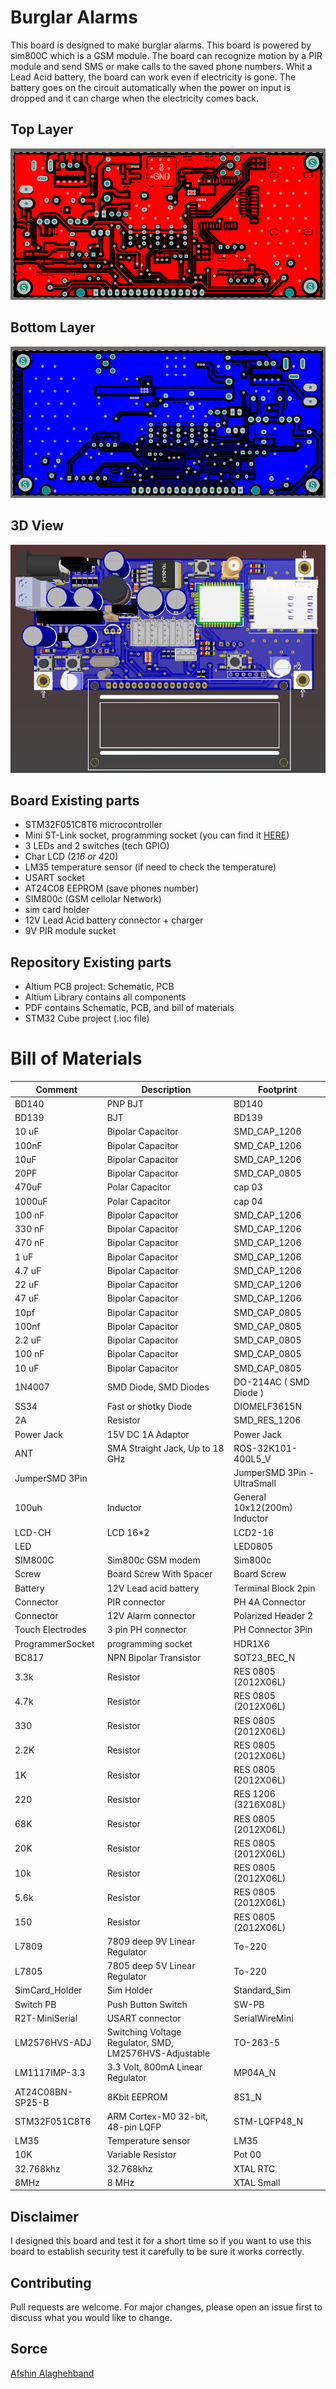 # Burglar Alarms

This board is designed to make burglar alarms. This board is powered by sim800C which is a GSM module. The board can recognize motion by a PIR module and send SMS or make calls to the saved phone numbers. Whit a Lead Acid battery, the board can work even if electricity is gone. The battery goes on the circuit automatically when the power on input is dropped and it can charge when the electricity comes back. 

## Top Layer
![top layer]( image/top.png "Top layer")

## Bottom Layer
![top layer]( image/bottom.png "Bottom layer")

## 3D View
![3D View]( image/3D.png "3D View")

## Board Existing parts

- STM32F051C8T6 microcontroller
- Mini ST-Link socket, programming socket (you can find it [HERE](https://github.com/AfshinAlaghehband/PCB-Designe/tree/main/ST-Link%20Mini))
- 3 LEDs and 2 switches (tech GPIO)
- Char LCD (2*16 or 4*20)
- LM35 temperature sensor (if need to check the temperature)
- USART socket
- AT24C08 EEPROM (save phones number)
- SIM800c (GSM cellolar Network) 
- sim card holder
- 12V Lead Acid battery connector + charger
- 9V PIR module sucket 

## Repository Existing parts
- Altium PCB project: Schematic, PCB 
- Altium Library contains all components  
- PDF contains Schematic, PCB, and bill of materials 
- STM32 Cube project (.ioc file)


# Bill of Materials 

|Comment|Description|Footprint|
|---|---|-|
BD140|PNP BJT|BD140
BD139|BJT|BD139
10 uF|Bipolar Capacitor|SMD_CAP_1206
100nF|Bipolar Capacitor|SMD_CAP_1206
10uF|Bipolar Capacitor|SMD_CAP_1206
20PF|Bipolar Capacitor|SMD_CAP_0805
470uF|Polar Capacitor|cap 03
1000uF|Polar Capacitor|cap 04
100 nF|Bipolar Capacitor|SMD_CAP_1206
330 nF|Bipolar Capacitor|SMD_CAP_1206
470 nF|Bipolar Capacitor|SMD_CAP_1206
1 uF|Bipolar Capacitor|SMD_CAP_1206
4.7 uF|Bipolar Capacitor|SMD_CAP_1206
22 uF|Bipolar Capacitor|SMD_CAP_1206
47 uF|Bipolar Capacitor|SMD_CAP_1206
10pf|Bipolar Capacitor|SMD_CAP_0805
100nf|Bipolar Capacitor|SMD_CAP_0805
2.2 uF|Bipolar Capacitor|SMD_CAP_0805
100 nF|Bipolar Capacitor|SMD_CAP_0805
10 uF|Bipolar Capacitor|SMD_CAP_0805
1N4007|SMD Diode, SMD Diodes|DO-214AC ( SMD Diode )
SS34|Fast or shotky Diode|DIOMELF3615N
2A|Resistor|SMD_RES_1206
Power Jack|15V DC 1A Adaptor|Power Jack
ANT|SMA Straight Jack, Up to 18 GHz|ROS-32K101-400L5_V
JumperSMD 3Pin||JumperSMD 3Pin - UltraSmall
100uh|Inductor|General 10x12(200m) Inductor
LCD-CH|LCD 16*2|LCD2-16
LED||LED0805
SIM800C|Sim800c GSM modem|Sim800c
Screw|Board Screw With Spacer|Board Screw
Battery|12V Lead acid battery|Terminal Block 2pin
Connector|PIR connector|PH 4A Connector
Connector|12V Alarm connector|Polarized Header 2
Touch Electrodes|3 pin PH connector|PH Connector 3Pin
ProgrammerSocket|programming socket|HDR1X6
BC817|NPN Bipolar Transistor|SOT23_BEC_N
3.3k|Resistor|RES 0805 (2012X06L)
4.7k|Resistor|RES 0805 (2012X06L)
330|Resistor|RES 0805 (2012X06L)
2.2K|Resistor|RES 0805 (2012X06L)
1K|Resistor|RES 0805 (2012X06L)
220|Resistor|RES 1206 (3216X08L)
68K|Resistor|RES 0805 (2012X06L)
20K|Resistor|RES 0805 (2012X06L)
10k|Resistor|RES 0805 (2012X06L)
5.6k|Resistor|RES 0805 (2012X06L)
150|Resistor|RES 0805 (2012X06L)
L7809|7809 deep 9V Linear Regulator|To-220
L7805|7805 deep 5V Linear Regulator|To-220
SimCard_Holder|Sim Holder|Standard_Sim
Switch PB|Push Button Switch|SW-PB
R2T-MiniSerial|USART connector|SerialWireMini
LM2576HVS-ADJ|Switching Voltage Regulator, SMD, LM2576HVS-Adjustable|TO-263-5
LM1117IMP-3.3|3.3 Volt, 800mA Linear Regulator|MP04A_N
AT24C08BN-SP25-B|8Kbit EEPROM|8S1_N
STM32F051C8T6|ARM Cortex-M0 32-bit, 48-pin LQFP|STM-LQFP48_N
LM35|Temperature sensor|LM35
10K|Variable Resistor|Pot 00
32.768khz|32.768khz|XTAL RTC
8MHz|8 MHz|XTAL Small


## Disclaimer
I designed this board and test it for a short time so if you want to 
use this board to establish security test it carefully to be sure it works correctly. 

## Contributing
Pull requests are welcome. For major changes, please open an issue first to discuss what you would like to change.


## Sorce
[Afshin Alaghehband](https://github.com/AfshinAlaghehband/PCB-Designe)

